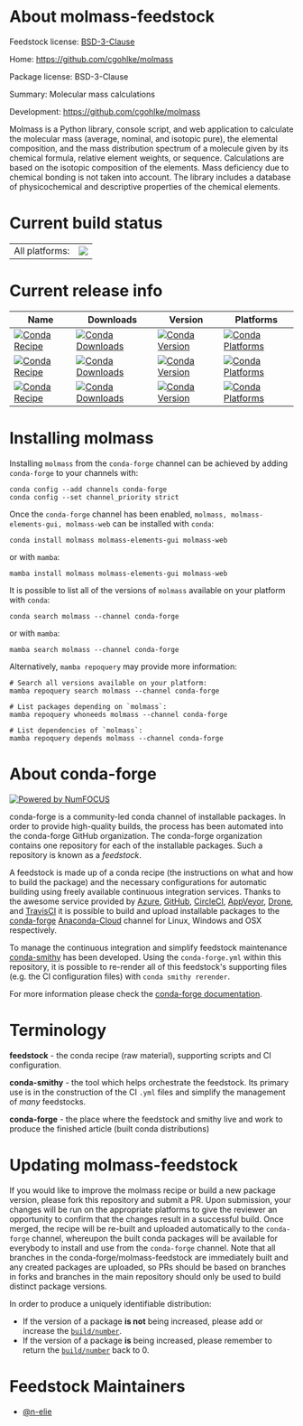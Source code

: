 About molmass-feedstock
=======================

Feedstock license: [BSD-3-Clause](https://github.com/conda-forge/molmass-feedstock/blob/main/LICENSE.txt)

Home: https://github.com/cgohlke/molmass

Package license: BSD-3-Clause

Summary: Molecular mass calculations

Development: https://github.com/cgohlke/molmass

Molmass is a Python library, console script, and web application to calculate the molecular mass (average, nominal, and isotopic pure), the elemental composition, and the mass distribution spectrum of a molecule given by its chemical formula, relative element weights, or sequence.
Calculations are based on the isotopic composition of the elements. Mass deficiency due to chemical bonding is not taken into account.
The library includes a database of physicochemical and descriptive properties of the chemical elements.


Current build status
====================


<table><tr><td>All platforms:</td>
    <td>
      <a href="https://dev.azure.com/conda-forge/feedstock-builds/_build/latest?definitionId=19002&branchName=main">
        <img src="https://dev.azure.com/conda-forge/feedstock-builds/_apis/build/status/molmass-feedstock?branchName=main">
      </a>
    </td>
  </tr>
</table>

Current release info
====================

| Name | Downloads | Version | Platforms |
| --- | --- | --- | --- |
| [![Conda Recipe](https://img.shields.io/badge/recipe-molmass-green.svg)](https://anaconda.org/conda-forge/molmass) | [![Conda Downloads](https://img.shields.io/conda/dn/conda-forge/molmass.svg)](https://anaconda.org/conda-forge/molmass) | [![Conda Version](https://img.shields.io/conda/vn/conda-forge/molmass.svg)](https://anaconda.org/conda-forge/molmass) | [![Conda Platforms](https://img.shields.io/conda/pn/conda-forge/molmass.svg)](https://anaconda.org/conda-forge/molmass) |
| [![Conda Recipe](https://img.shields.io/badge/recipe-molmass--elements--gui-green.svg)](https://anaconda.org/conda-forge/molmass-elements-gui) | [![Conda Downloads](https://img.shields.io/conda/dn/conda-forge/molmass-elements-gui.svg)](https://anaconda.org/conda-forge/molmass-elements-gui) | [![Conda Version](https://img.shields.io/conda/vn/conda-forge/molmass-elements-gui.svg)](https://anaconda.org/conda-forge/molmass-elements-gui) | [![Conda Platforms](https://img.shields.io/conda/pn/conda-forge/molmass-elements-gui.svg)](https://anaconda.org/conda-forge/molmass-elements-gui) |
| [![Conda Recipe](https://img.shields.io/badge/recipe-molmass--web-green.svg)](https://anaconda.org/conda-forge/molmass-web) | [![Conda Downloads](https://img.shields.io/conda/dn/conda-forge/molmass-web.svg)](https://anaconda.org/conda-forge/molmass-web) | [![Conda Version](https://img.shields.io/conda/vn/conda-forge/molmass-web.svg)](https://anaconda.org/conda-forge/molmass-web) | [![Conda Platforms](https://img.shields.io/conda/pn/conda-forge/molmass-web.svg)](https://anaconda.org/conda-forge/molmass-web) |

Installing molmass
==================

Installing `molmass` from the `conda-forge` channel can be achieved by adding `conda-forge` to your channels with:

```
conda config --add channels conda-forge
conda config --set channel_priority strict
```

Once the `conda-forge` channel has been enabled, `molmass, molmass-elements-gui, molmass-web` can be installed with `conda`:

```
conda install molmass molmass-elements-gui molmass-web
```

or with `mamba`:

```
mamba install molmass molmass-elements-gui molmass-web
```

It is possible to list all of the versions of `molmass` available on your platform with `conda`:

```
conda search molmass --channel conda-forge
```

or with `mamba`:

```
mamba search molmass --channel conda-forge
```

Alternatively, `mamba repoquery` may provide more information:

```
# Search all versions available on your platform:
mamba repoquery search molmass --channel conda-forge

# List packages depending on `molmass`:
mamba repoquery whoneeds molmass --channel conda-forge

# List dependencies of `molmass`:
mamba repoquery depends molmass --channel conda-forge
```


About conda-forge
=================

[![Powered by
NumFOCUS](https://img.shields.io/badge/powered%20by-NumFOCUS-orange.svg?style=flat&colorA=E1523D&colorB=007D8A)](https://numfocus.org)

conda-forge is a community-led conda channel of installable packages.
In order to provide high-quality builds, the process has been automated into the
conda-forge GitHub organization. The conda-forge organization contains one repository
for each of the installable packages. Such a repository is known as a *feedstock*.

A feedstock is made up of a conda recipe (the instructions on what and how to build
the package) and the necessary configurations for automatic building using freely
available continuous integration services. Thanks to the awesome service provided by
[Azure](https://azure.microsoft.com/en-us/services/devops/), [GitHub](https://github.com/),
[CircleCI](https://circleci.com/), [AppVeyor](https://www.appveyor.com/),
[Drone](https://cloud.drone.io/welcome), and [TravisCI](https://travis-ci.com/)
it is possible to build and upload installable packages to the
[conda-forge](https://anaconda.org/conda-forge) [Anaconda-Cloud](https://anaconda.org/)
channel for Linux, Windows and OSX respectively.

To manage the continuous integration and simplify feedstock maintenance
[conda-smithy](https://github.com/conda-forge/conda-smithy) has been developed.
Using the ``conda-forge.yml`` within this repository, it is possible to re-render all of
this feedstock's supporting files (e.g. the CI configuration files) with ``conda smithy rerender``.

For more information please check the [conda-forge documentation](https://conda-forge.org/docs/).

Terminology
===========

**feedstock** - the conda recipe (raw material), supporting scripts and CI configuration.

**conda-smithy** - the tool which helps orchestrate the feedstock.
                   Its primary use is in the construction of the CI ``.yml`` files
                   and simplify the management of *many* feedstocks.

**conda-forge** - the place where the feedstock and smithy live and work to
                  produce the finished article (built conda distributions)


Updating molmass-feedstock
==========================

If you would like to improve the molmass recipe or build a new
package version, please fork this repository and submit a PR. Upon submission,
your changes will be run on the appropriate platforms to give the reviewer an
opportunity to confirm that the changes result in a successful build. Once
merged, the recipe will be re-built and uploaded automatically to the
`conda-forge` channel, whereupon the built conda packages will be available for
everybody to install and use from the `conda-forge` channel.
Note that all branches in the conda-forge/molmass-feedstock are
immediately built and any created packages are uploaded, so PRs should be based
on branches in forks and branches in the main repository should only be used to
build distinct package versions.

In order to produce a uniquely identifiable distribution:
 * If the version of a package **is not** being increased, please add or increase
   the [``build/number``](https://docs.conda.io/projects/conda-build/en/latest/resources/define-metadata.html#build-number-and-string).
 * If the version of a package **is** being increased, please remember to return
   the [``build/number``](https://docs.conda.io/projects/conda-build/en/latest/resources/define-metadata.html#build-number-and-string)
   back to 0.

Feedstock Maintainers
=====================

* [@n-elie](https://github.com/n-elie/)


